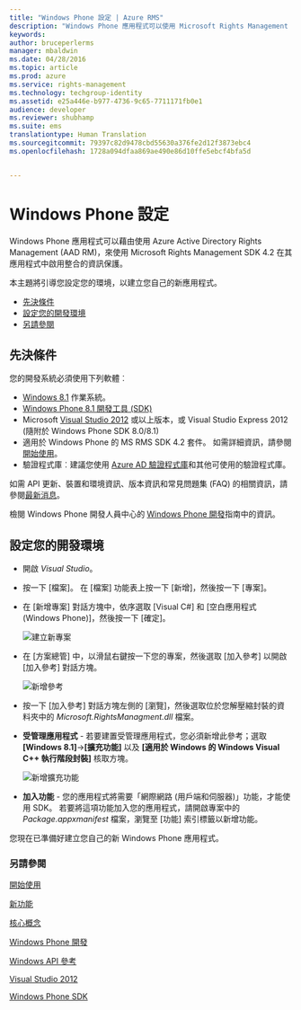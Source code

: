 ```yaml
---
title: "Windows Phone 設定 | Azure RMS"
description: "Windows Phone 應用程式可以使用 Microsoft Rights Management SDK 4.2 在其應用程式中啟用整合的資訊保護。"
keywords: 
author: bruceperlerms
manager: mbaldwin
ms.date: 04/28/2016
ms.topic: article
ms.prod: azure
ms.service: rights-management
ms.technology: techgroup-identity
ms.assetid: e25a446e-b977-4736-9c65-7711171fb0e1
audience: developer
ms.reviewer: shubhamp
ms.suite: ems
translationtype: Human Translation
ms.sourcegitcommit: 79397c82d9478cbd55630a376fe2d12f3873ebc4
ms.openlocfilehash: 1728a094dfaa869ae490e86d10ffe5ebcf4bfa5d


---
```


# Windows Phone 設定


Windows Phone 應用程式可以藉由使用 Azure Active Directory Rights Management (AAD RM)，來使用 Microsoft Rights Management SDK 4.2 在其應用程式中啟用整合的資訊保護。

本主題將引導您設定您的環境，以建立您自己的新應用程式。

-   [先決條件](#prerequisites)
-   [設定您的開發環境](#configuring-your-development-environment)
-   [另請參閱](#see-also)

## 先決條件


您的開發系統必須使用下列軟體︰

-   [Windows 8.1](http://windows.microsoft.com/en-US/windows-8/meet) 作業系統。
-   [Windows Phone 8.1 開發工具 (SDK)](http://dev.windowsphone.com/en-us/downloadsdk)
-   Microsoft [Visual Studio 2012](http://www.microsoft.com/visualstudio/eng/products/visual-studio-overview) 或以上版本，或 Visual Studio Express 2012 (隨附於 Windows Phone SDK 8.0/8.1)
-   適用於 Windows Phone 的 MS RMS SDK 4.2 套件。 如需詳細資訊，請參閱[開始使用](get-started.md)。
-   驗證程式庫︰建議您使用 [Azure AD 驗證程式庫](https://msdn.microsoft.com/en-us/library/jj573266.aspx)和其他可使用的驗證程式庫。

如需 API 更新、裝置和環境資訊、版本資訊和常見問題集 (FAQ) 的相關資訊，請參閱[最新消息](release-notes.md)。

檢閱 Windows Phone 開發人員中心的 [Windows Phone 開發](https://msdn.microsoft.com/en-us/library/windowsphone/develop/ff402535.aspx)指南中的資訊。

## 設定您的開發環境


-   開啟 *Visual Studio*。
-   按一下 [檔案]。 在 [檔案] 功能表上按一下 [新增]，然後按一下 [專案]。
-   在 [新增專案] 對話方塊中，依序選取 [Visual C\#] 和 [空白應用程式 (Windows Phone)]，然後按一下 [確定]。

    ![建立新專案](../media/wpsetup-newproj.png)

-   在 [方案總管] 中，以滑鼠右鍵按一下您的專案，然後選取 [加入參考] 以開啟 [加入參考] 對話方塊。

    ![新增參考](../media/wpsetup-addref.png)

-   按一下 [加入參考] 對話方塊左側的 [瀏覽]，然後選取位於您解壓縮封裝的資料夾中的 *Microsoft.RightsManagment.dll* 檔案。
-   **受管理應用程式** - 若要建置受管理應用程式，您必須新增此參考；選取 **[Windows 8.1]**-&gt;**[擴充功能]** 以及 **[適用於 Windows 的 Windows Visual C++ 執行階段封裝]** 核取方塊。

    ![新增擴充功能](../media/wpsetup-refmngr.png)

-   **加入功能** - 您的應用程式將需要「網際網路 (用戶端和伺服器)」功能，才能使用 SDK。 若要將這項功能加入您的應用程式，請開啟專案中的 *Package.appxmanifest* 檔案，瀏覽至 [功能] 索引標籤以新增功能。

您現在已準備好建立您自己的新 Windows Phone 應用程式。

### 另請參閱

[開始使用](get-started.md)

[新功能](release-notes.md)

[核心概念](core-concepts.md)

[Windows Phone 開發](https://msdn.microsoft.com/en-us/library/windowsphone/develop/ff402535.aspx)

[Windows API 參考](/rights-management/sdk/4.2/api/winrt/Microsoft.RightsManagement)

[Visual Studio 2012](http://www.microsoft.com/visualstudio/eng/products/visual-studio-overview)

[Windows Phone SDK](http://dev.windowsphone.com/en-us/downloadsdk)

 

 






<!--HONumber=Jul16_HO4-->


